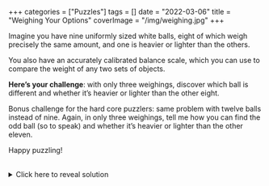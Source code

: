 +++
categories = ["Puzzles"]
tags = []
date = "2022-03-06"
title = "Weighing Your Options"
coverImage = "/img/weighing.jpg"
+++

Imagine you have nine uniformly sized white balls, eight of which weigh precisely the same amount, and one is heavier or lighter than the others.

<!--more-->

You also have an accurately calibrated balance scale, which you can use to compare the weight of any two sets of objects.

**Here’s your challenge**: with only three weighings, discover which ball is different and whether it’s heavier or lighter than the other eight.

Bonus challenge for the hard core puzzlers: same problem with twelve balls instead of nine. Again, in only three weighings, tell me how you can find the odd ball (so to speak) and whether it’s heavier or lighter than the other eleven.

Happy puzzling!

<br>

<details>
  <summary>Click here to reveal solution</summary>

Let’s partition the nine balls into three groups of three. Mark the first group A1/A2/A3, the second group B1/B2/B3 and the third group C1/C2/C3. Now weigh the three A balls against the three B balls. There are two possible outcomes:

<br>

* The scale balances. In that case, the odd ball is in group C so weigh C1 against C2.
  * If the scale balances, then C3 is the odd ball. Weigh C3 against any other ball to see if it’s heavier or lighter than the rest.

  * If the scale doesn’t balance, let’s assume C1 is on top and C2 is on the bottom end of the scale (analysis of the reverse case is identical). So either C1 is light or C2 is heavy. Weigh C1 against any ball (other than C2) – if C1 ends up on the high end then C1 is light. If the scale balances then you know C2 is heavy.
* The scale doesn’t balance. Let’s assume group A is on top and group B is on the bottom end of the scale (analysis of the reverse case is identical). We therefore know that there is either a light ball in group A or a heavy ball in group B. Next weigh group A against group C. If the scale shows an imbalance, we know that group A contains a light ball. If the scale balances, we know group B contains a heavy ball.

  In either case, we’ve narrowed down the odd ball to one of three possibilities and we also know whether it’s light or heavy. With our last weighing, we take any two balls from the suspect group and weigh them against each other. If the scale balances, we know the odd ball is the remaining ball from that group (and we know whether it’s light or heavy). If the scale does not balance, we know which ball is odd by whether that group is known to contains a heavy or a light ball.

</details>
